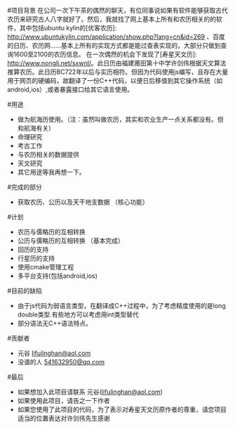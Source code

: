 #项目背景
在公司一次下午茶的偶然的聊天，有位同事说如果有软件能够获取古代农历来研究古人八字就好了。然后，我就找了网上基本上所有和农历相关的的软件，其中包括ubuntu kylin的[优客农历]: <http://www.ubuntukylin.com/application/show.php?lang=cn&id=269> 、百度的日历、农历网……基本上所有的实现方式都是能过查表实现的，大部分只做到查询1600至2100的农历信息。
在一次偶然的机会下发现了[寿星天文历]: <http://www.nongli.net/sxwnl/>。此日历由福建莆田第十中学许剑伟根据天文算法推算农历。此日历BC722年以后与实历相符。但因为代码使用js编写，且存在大量用于网页的硬编码，故翻译了一份C++代码，以便日后移值到其它操作系统（如android,ios）,或者暴露接口给其它语言使用。

#用途
*  做为航海历使用。（注：虽然叫做农历，其实和农业生产一点关系都没有。但和航海有关）
*  命理研究
*  考古工作
*  与农历相关的数据提供 
*  天文研究
*  其它用途等我再想一下。


#完成的部分
* 获取农历、公历以及天干地支数据 （核心功能）

#计划
* 农历与儒略历的互相转换
* 公历与儒略历的互相转换 （基本完成）
* 回历的支持
* 行星历的支持
* 使用cmake管理工程
* 多平台支持(包括android,ios)

#目前的缺陷
* 由于js代码为弱语言类型，在翻译成C++过程中，为了考虑精度使用的是long double类型.有些地方可以考虑用int类型替代
* 部分语法无C++语法特点。

#贡献者
* 元谷  <lifuilnghan@aol.com>
* 没谱的人 <541632950@qq.com> 

#最后
* 如果想加入此项目请联系 元谷(lifulinghan@aol.com)
* 如果使用此项目，请告之一下作者
* 如果您使用了此项目的代码，为了表示对寿星天文历原作者的尊重，请您项目适当的位置表达对许剑伟先生感谢
